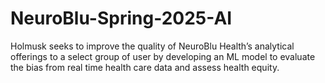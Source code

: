 # NeuroBlu-Spring-2025-AI
Holmusk seeks to improve the quality of NeuroBlu Health’s analytical offerings to a select group of user by developing an ML model to evaluate the bias from real time health care data and assess health equity.  
